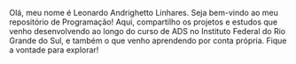Olá, meu nome é Leonardo Andrighetto Linhares.
Seja bem-vindo ao meu repositório de Programação! 
Aqui, compartilho os projetos e estudos que venho desenvolvendo ao longo do curso de ADS no Instituto Federal do Rio Grande do Sul, 
e também o que venho aprendendo por conta própria. Fique a vontade para explorar! 
